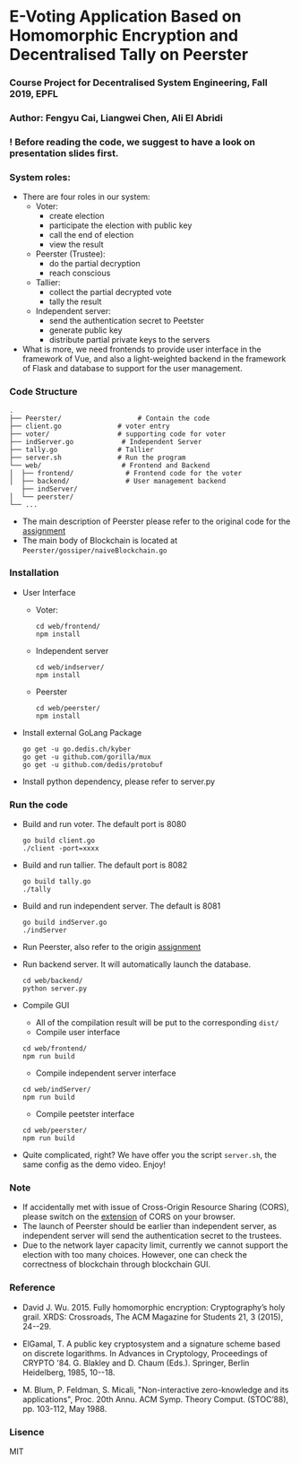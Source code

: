 # E-Voting Application Based on Homomorphic Encryption and Decentralised Tally on Peerster
### Course Project for Decentralised System Engineering, Fall 2019, EPFL


### Author: Fengyu Cai, Liangwei Chen, Ali EI Abridi

### ! Before reading the code, we suggest to have a look on presentation slides first.

### System roles:
- There are four roles in our system:
	- Voter:
		- create election
		- participate the election with public key
		- call the end of election
		- view the result
	- Peerster (Trustee):
		- do the partial decryption
		- reach conscious
	- Tallier:
		- collect the partial decrypted vote 
		- tally the result
	- Independent server:
		- send the authentication secret to Peetster
		- generate public key
		- distribute partial private keys to the servers
- What is more, we need frontends to provide user interface in the framework of Vue, and also a light-weighted backend in the framework of Flask and database to support for the user management.

### Code Structure
```
.
├── Peerster/					# Contain the code                   
├── client.go              # voter entry
├── voter/                 # supporting code for voter
├── indServer.go            # Independent Server
├── tally.go               # Tallier    
├── server.sh              # Run the program             
└── web/                    # Frontend and Backend
│  ├── frontend/          	 # Frontend code for the voter
│  ├── backend/				 # User management backend
   ├── indServer/
│  └── peerster/
└── ...

```

- The main description of Peerster please refer to the original code for the [assignment](https://github.com/lchenbb/DecentralizedSystem)
- The main body of Blockchain is located at `Peerster/gossiper/naiveBlockchain.go`

### Installation
- User Interface
	- Voter:
		
		```
		cd web/frontend/
		npm install
		```
	
	- Independent server

		```
		cd web/indserver/
		npm install
		```
	
	- Peerster
		
		```
		cd web/peerster/
		npm install
		```

- Install external GoLang Package

	```
	go get -u go.dedis.ch/kyber
	go get -u github.com/gorilla/mux
	go get -u github.com/dedis/protobuf
	```

- Install python dependency, please refer to server.py

### Run the code
- Build and run voter. The default port is 8080
	
	```
	go build client.go
	./client -port=xxxx
	```

- Build and run tallier. The default port is 8082
	
	```
	go build tally.go
	./tally
	```
	
- Build and run independent server. The default is 8081
	
	```
	go build indServer.go
	./indServer
	```

- Run Peerster, also refer to the origin [assignment](https://github.com/lchenbb/DecentralizedSystem)
- Run backend server. It will automatically launch the database.

	```
	cd web/backend/
	python server.py
	```

- Compile GUI
	- All of the compilation result will be put to the corresponding `dist/`
	- Compile user interface
	
	```
	cd web/frontend/
	npm run build
	```
	
	- Compile independent server interface
	
	```
	cd web/indServer/
	npm run build
	``` 
	
	- Compile peetster interface
	
	```
	cd web/peerster/
	npm run build
	```

- Quite complicated, right? We have offer you the script `server.sh`, the same config as the demo video. Enjoy!


### Note
- If accidentally met with issue of Cross-Origin Resource Sharing (CORS), please  switch on the [extension](https://chrome.google.com/webstore/detail/allow-cors-access-control/lhobafahddgcelffkeicbaginigeejlf?hl=en) of CORS on your browser.
- The launch of Peerster should be earlier than independent server, as independent server will send the authentication secret to the trustees.
- Due to the network layer capacity limit, currently we cannot support the election with too many choices. However, one can check the correctness of blockchain through blockchain GUI.

### Reference
- David J. Wu. 2015. Fully homomorphic encryption: Cryptography’s holy grail. XRDS: Crossroads, The ACM Magazine for Students 21, 3 (2015), 24--29.

- ElGamal, T. A public key cryptosystem and a signature scheme based on discrete logarithms. In Advances in Cryptology, Proceedings of CRYPTO '84. G. Blakley and D. Chaum (Eds.). Springer, Berlin Heidelberg, 1985, 10--18.

- M. Blum, P. Feldman, S. Micali, "Non-interactive zero-knowledge and its applications", Proc. 20th Annu. ACM Symp. Theory Comput. (STOC’88), pp. 103-112, May 1988.


### Lisence
MIT
	
